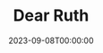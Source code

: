 ---
title: Dear Ruth
date: 2023-09-08T00:00:00
opening_date: 1947-10-17
closing_date: 1947-10-24
layout: productions
playbill:
Theatre: Theatre Jacksonville
Venue: Little Theatre
cast:
- Albert Kummer: George Durney
- Delivery Man: Paul G. Oxford
- Dora: Louise Bowden
- Edith Wilkins: Velma Henning
- Harold Klobermeyer: Wilbur Huffman
- Judge Harry Wilkins: Walter Churchill
- Lt. William Seawright: H.K. (Bud) Smith, Jr.
- Martha Seawright: Elaine Singer
- Miriam Wilkins: Carol Snedecker
- Ruth Wilkins: Dorothy Fudger
- Sgt. Chuck Vincent: George Kirkpatrick, Jr.
crew:
- Assistant Stage Manager: Bryant Simms
- Director: L. Bramer Carlson
- Lighting controls: Eugene Sayre
- Make-up:
  - Beverly Adams
  - Louise Elkins
  - Otis Miller
  - Pearl Lewis
  - Vesta Leslie
- Make-up Chairman: Ceil Anne Sampiere
- Properties:
  - Carole Henning
  - Edith Vaughn
  - Helen Kriebs
  - Mary Garcia
  - Peggy Pate
  - Su Hawkins
- Scene painting and construction:
  - Bryant Simms
  - David Salter
  - Edward Keisling
  - Eugene Patton
  - Eugene Sayre
  - Harriet Warner
  - Lois LeBrun
  - Mary Garcia
  - Nina Branch
  - Su Hawkins
  - Vonnie Patton
- Set and Lighting Design: Duke LeBrun
- Sound Effects: Paul G. Oxford
- Stage Manager: Mickey Mills
- Wardrobe Chairman: Janelle Gilmer
- Wardrobe:
  - Becky Armstrong
  - Irma Leipold
  - Mary Davis
---